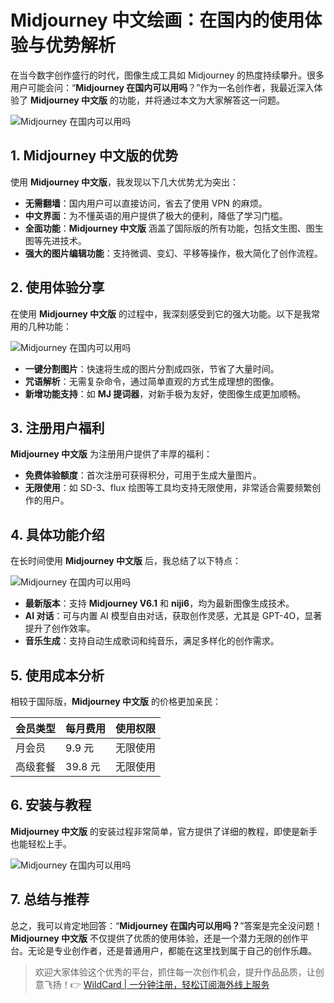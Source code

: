 # Midjourney 中文绘画：在国内的使用体验与优势解析

在当今数字创作盛行的时代，图像生成工具如 Midjourney 的热度持续攀升。很多用户可能会问：“**Midjourney 在国内可以用吗**？”作为一名创作者，我最近深入体验了 **Midjourney 中文版** 的功能，并将通过本文为大家解答这一问题。

![Midjourney 在国内可以用吗](https://bbtdd.com/img/61068866.webp_q520)

## 1. Midjourney 中文版的优势

使用 **Midjourney 中文版**，我发现以下几大优势尤为突出：

- **无需翻墙**：国内用户可以直接访问，省去了使用 VPN 的麻烦。
- **中文界面**：为不懂英语的用户提供了极大的便利，降低了学习门槛。
- **全面功能**：**Midjourney 中文版** 涵盖了国际版的所有功能，包括文生图、图生图等先进技术。
- **强大的图片编辑功能**：支持微调、变幻、平移等操作，极大简化了创作流程。

## 2. 使用体验分享

在使用 **Midjourney 中文版** 的过程中，我深刻感受到它的强大功能。以下是我常用的几种功能：

![Midjourney 在国内可以用吗](https://bbtdd.com/img/43382946771872.webp_q520)

- **一键分割图片**：快速将生成的图片分割成四张，节省了大量时间。
- **咒语解析**：无需复杂命令，通过简单直观的方式生成理想的图像。
- **新增功能支持**：如 **MJ 提词器**，对新手极为友好，使图像生成更加顺畅。

## 3. 注册用户福利

**Midjourney 中文版** 为注册用户提供了丰厚的福利：

- **免费体验额度**：首次注册可获得积分，可用于生成大量图片。
- **无限使用**：如 SD-3、flux 绘图等工具均支持无限使用，非常适合需要频繁创作的用户。

## 4. 具体功能介绍

在长时间使用 **Midjourney 中文版** 后，我总结了以下特点：

![Midjourney 在国内可以用吗](https://bbtdd.com/img/951690415817156.webp_q520)

- **最新版本**：支持 **Midjourney V6.1** 和 **niji6**，均为最新图像生成技术。
- **AI 对话**：可与内置 AI 模型自由对话，获取创作灵感，尤其是 GPT-4O，显著提升了创作效率。
- **音乐生成**：支持自动生成歌词和纯音乐，满足多样化的创作需求。

## 5. 使用成本分析

相较于国际版，**Midjourney 中文版** 的价格更加亲民：

| 会员类型   | 每月费用   | 使用权限   |
|------------|------------|------------|
| 月会员     | 9.9 元     | 无限使用   |
| 高级套餐   | 39.8 元    | 无限使用   |

## 6. 安装与教程

**Midjourney 中文版** 的安装过程非常简单，官方提供了详细的教程，即使是新手也能轻松上手。

![Midjourney 在国内可以用吗](https://bbtdd.com/img/1962948707540.webp_q520)

## 7. 总结与推荐

总之，我可以肯定地回答：“**Midjourney 在国内可以用吗？**”答案是完全没问题！**Midjourney 中文版** 不仅提供了优质的使用体验，还是一个潜力无限的创作平台。无论是专业创作者，还是普通用户，都能在这里找到属于自己的创作乐趣。

> 欢迎大家体验这个优秀的平台，抓住每一次创作机会，提升作品品质，让创意飞扬！👉 [WildCard | 一分钟注册，轻松订阅海外线上服务](https://bbtdd.com/WildCard)